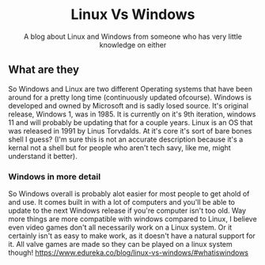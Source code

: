 <h1 style="text-align: center;">Linux Vs Windows</h1>
<center>
<p>
A blog about Linux and Windows from someone who has very little knowledge on either
</p>
</center>

## What are they
So Windows and Linux are two different Operating systems that have been around for a pretty long time (continuously updated ofcourse). Windows is developed and owned by Microsoft and is sadly losed source. It's original release, Windows 1, was in 1985. It is currently on it's 9th iteration, windows 11 and will probably be updating that for a couple years. Linux is an OS that was released in 1991 by Linus Torvdalds. At it's core it's sort of bare bones shell I guess? (I'm sure this is not an accurate description because it's a kernal not a shell but for people who aren't tech savy, like me, might understand it better). 

### Windows in more detail
So Windows overall is probably alot easier for most people to get ahold of and use. It comes built in with a lot of computers and you'll be able to update to the next Windows release if you're computer isn't too old. Way more things are more compatible with windows compared to Linux, I believe even video games don't all necessarily work on a Linux system. Or it certainly isn't as easy to make work, as it doesn't have a natural support for it. All valve games are made so they can be played on a linux system though! 
https://www.edureka.co/blog/linux-vs-windows/#whatiswindows 
